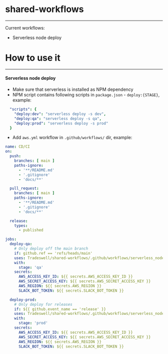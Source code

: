 # shared-workflows
---

Current workflows:

* Serverless node deploy

# How to use it
---

#### Serverless node deploy

* Make sure that serverless is installed as NPM dependency 
* NPM script contains following scripts in `package.json` - `deploy:{STAGE}`,  example:
```yaml
  "scripts": {
    "deploy:dev": "serverless deploy -s dev",
    "deploy:qa": "serverless deploy -s qa",
    "deploy:prod": "serverless deploy -s prod"
  }
```
* Add `aws.yml` workflow in `.github/workflows/` dir, example:

```yaml
name: CD/CI
on:
  push:
    branches: [ main ]
    paths-ignore:
      - '**/README.md'
      - '.gitignore'
      - 'docs/**'

  pull_request:
    branches: [ main ]
    paths-ignore:
      - '**/README.md'
      - '.gitignore'
      - 'docs/**'

  release:
    types:
      - published

jobs:
  deploy-qa:
    # Only deploy off the main branch
    if: github.ref == 'refs/heads/main'
    uses: Tradeswell/shared-workflows/.github/workflows/serverless_node_deploy.yml@main
    with:
      stage: 'qa'
    secrets:
      AWS_ACCESS_KEY_ID: ${{ secrets.AWS_ACCESS_KEY_ID }}
      AWS_SECRET_ACCESS_KEY: ${{ secrets.AWS_SECRET_ACCESS_KEY }}
      AWS_REGION: ${{ secrets.AWS_REGION }}
      SLACK_BOT_TOKEN: ${{ secrets.SLACK_BOT_TOKEN }}

  deploy-prod:
    # Only deploy for releases
    if: ${{ github.event_name == 'release' }}
    uses: Tradeswell/shared-workflows/.github/workflows/serverless_node_deploy.yml@main
    with:
      stage: 'prod'
    secrets:
      AWS_ACCESS_KEY_ID: ${{ secrets.AWS_ACCESS_KEY_ID }}
      AWS_SECRET_ACCESS_KEY: ${{ secrets.AWS_SECRET_ACCESS_KEY }}
      AWS_REGION: ${{ secrets.AWS_REGION }}
      SLACK_BOT_TOKEN: ${{ secrets.SLACK_BOT_TOKEN }}
```

